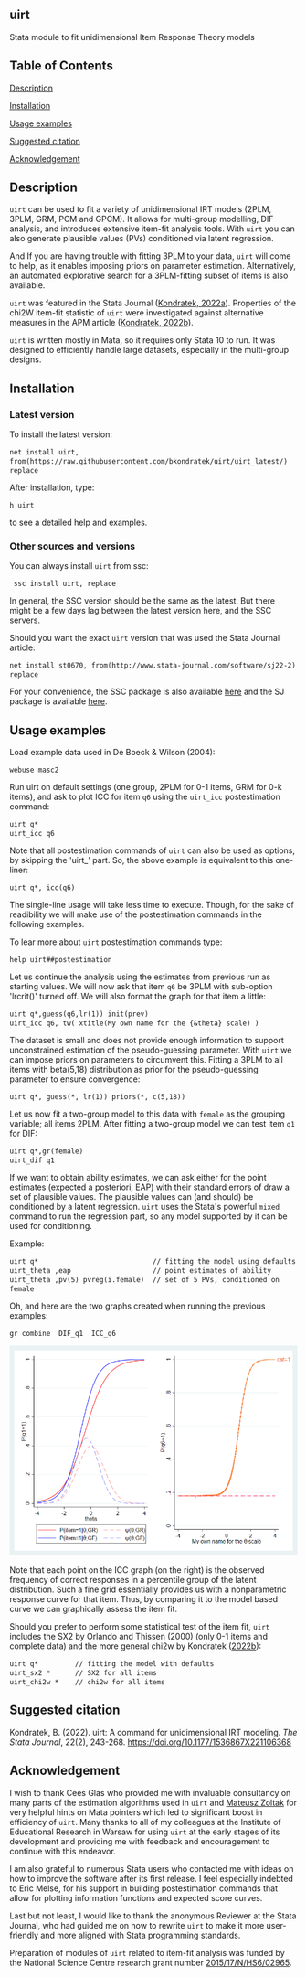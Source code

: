 ## uirt
Stata module to fit unidimensional Item Response Theory models

## Table of Contents
[Description](#description)

[Installation](#installation)

[Usage examples](#usage-examples)

[Suggested citation](#suggested-citation)

[Acknowledgement](#acknowledgement)


## Description
```uirt``` can be used to fit a variety of unidimensional IRT models 
(2PLM, 3PLM, GRM, PCM and GPCM). 
It allows for multi-group modelling, DIF analysis, 
and introduces extensive item-fit analysis tools. 
With ```uirt``` you can also generate plausible values (PVs) 
conditioned via latent regression. 

And If you are having trouble with fitting 3PLM to your data, 
```uirt``` will come to help, as it enables imposing priors on parameter estimation.
Alternatively, an automated explorative search for a 3PLM-fitting 
subset of items is also available.

```uirt``` was featured in the Stata Journal
([Kondratek, 2022a](https://doi.org/10.1177/1536867X221106368)). 
Properties of the chi2W item-fit statistic of ```uirt``` 
were investigated against alternative measures
in the APM article ([Kondratek, 2022b](https://doi.org/10.1177/01466216221108061)).

```uirt``` is written mostly in Mata, 
so it requires only Stata 10 to run. 
It was designed to efficiently handle large datasets, 
especially in the multi-group designs. 


## Installation 
### Latest version

To install the latest version:
```commandline
net install uirt, from(https://raw.githubusercontent.com/bkondratek/uirt/uirt_latest/) replace
```
After installation, type:
```commandline
h uirt
```
to see a detailed help and examples.

### Other sources and versions
You can always install ```uirt``` from ssc:
```commandline
 ssc install uirt, replace
```
In general, the SSC version should be the same as the latest. 
But there might be a few days lag between the latest version here, 
and the SSC servers.

Should you want the exact ```uirt``` version 
that was used the Stata Journal article:
```commandline
net install st0670, from(http://www.stata-journal.com/software/sj22-2) replace
```

For your convenience, the SSC package is also available
[here](./ssc_version)
and the SJ package is available [here](./sj_version).

## Usage examples
Load example data used in De Boeck & Wilson (2004):
```commandline
webuse masc2
```
Run uirt on default settings 
(one group, 2PLM for 0-1 items, GRM for 0-k items), 
and ask to plot ICC for item ```q6``` using the ```uirt_icc``` 
postestimation command:
```commandline
uirt q*
uirt_icc q6
```

Note that all postestimation commands of ```uirt``` can also be used 
as options, by skipping the 'uirt_' part. 
So, the above example is equivalent to this one-liner:
```commandline
uirt q*, icc(q6)
```

The single-line usage will take less time 
to execute. Though, for the sake of readibility we will make use of 
the postestimation commands in the following examples.

To lear more about ```uirt``` postestimation commands type:
```commandline
help uirt##postestimation
```

Let us continue the analysis using the estimates from previous run 
as starting values. We will now ask that item ```q6``` be 3PLM 
with sub-option 'lrcrit()' turned off. 
We will also format the graph for that item a little:
```commandline
uirt q*,guess(q6,lr(1)) init(prev) 
uirt_icc q6, tw( xtitle(My own name for the {&theta} scale) )
```

The dataset is small and does not provide enough information to support
unconstrained estimation of the pseudo-guessing parameter.
With ```uirt``` we can impose priors on parameters to circumvent this. 
Fitting a 3PLM to all items with beta(5,18) distribution as
prior for the pseudo-guessing parameter to ensure convergence:
```commandline
uirt q*, guess(*, lr(1)) priors(*, c(5,18))
```

Let us now fit a two-group model to this data with ```female``` as
the grouping variable; all items 2PLM. 
After fitting a two-group model we can test item ```q1``` for DIF:
```commandline
uirt q*,gr(female)
uirt_dif q1 
```

If we want to obtain ability estimates, we can ask either
for the point estimates (expected a posteriori, EAP) with their standard
errors of draw a set of plausible values. The plausible values can
(and should) be conditioned by a latent regression. ```uirt``` uses 
the Stata's powerful ```mixed``` command to run the regression part,
so any model supported by it can be used for conditioning.

Example:
```commandline
uirt q*                            // fitting the model using defaults
uirt_theta ,eap                    // point estimates of ability     
uirt_theta ,pv(5) pvreg(i.female)  // set of 5 PVs, conditioned on female
```

Oh, and here are the two graphs created 
when running the previous examples:
```commandline
gr combine  DIF_q1  ICC_q6
```
<img src=".\graphics\example1.png">

Note that each point on the ICC graph (on the right) 
is the observed frequency of correct responses in a percentile group of
the latent distribution. Such a fine grid 
essentially provides us with a nonparametric response curve for that item. 
Thus, by comparing it to the model based curve we can graphically 
assess the item fit.

Should you prefer to perform some statistical test of the item fit, 
```uirt``` includes the SX2 by Orlando and Thissen (2000)
(only 0-1 items and complete data) and the more general chi2w 
by Kondratek ([2022b](https://doi.org/10.1177/01466216221108061)):

```commandline
uirt q*         // fitting the model with defaults
uirt_sx2 *      // SX2 for all items
uirt_chi2w *    // chi2w for all items
```


## Suggested citation
Kondratek, B. (2022). uirt: A command for unidimensional IRT modeling. 
_The Stata Journal_, 22(2), 243-268. https://doi.org/10.1177/1536867X221106368


## Acknowledgement
I wish to thank Cees Glas who provided me with invaluable 
consultancy on many parts of the estimation algorithms 
used in ```uirt``` and [Mateusz Zoltak](https://github.com/zozlak) 
for very helpful hints on Mata
pointers which led to significant boost in efficiency of ```uirt```. 
Many thanks to all of my colleagues at 
the Institute of Educational Research in Warsaw 
for using ```uirt``` at the early stages of its development 
and providing me with feedback 
and encouragement to continue with this endeavor. 

I am also grateful to numerous Stata users 
who contacted me with ideas on how to improve 
the software after its first release. 
I feel especially indebted to Eric Melse, 
for his support in building postestimation commands 
that allow for plotting information functions and expected score curves. 

Last but not least, I would like to thank the anonymous 
Reviewer at the Stata Journal, 
who had guided me on how to rewrite ```uirt``` to make 
it more user-friendly 
and more aligned with Stata programming standards.

Preparation of modules of ```uirt``` related to item-fit analysis 
was funded by the National Science Centre research grant 
number [2015/17/N/HS6/02965](https://projekty.ncn.gov.pl/en/index.php?projekt_id=297185).